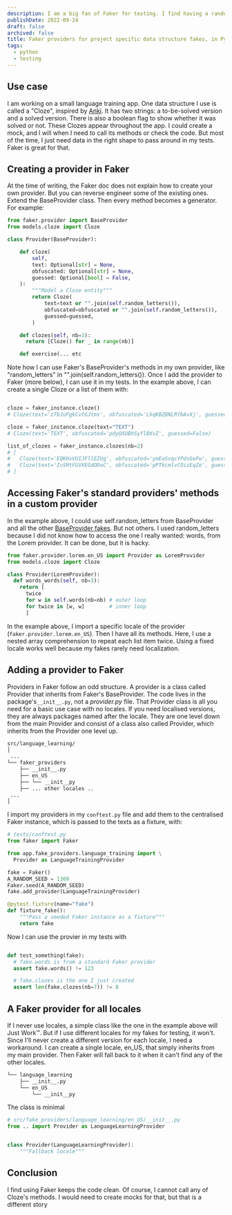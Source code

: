 ```yaml
---
description: I am a big fan of Faker for testing. I find having a random mock data generator keeps tests clean. In fact, I tend to extend Faker with project specific providers. Here's how
publishDate: 2022-09-24
draft: false
archived: false
title: Faker providers for project specific data structure fakes, in Python
tags:
  - python
  - testing
---
```


## Use case

I am working on a small language training app. One data structure I use is called a "Cloze", inspired by [Anki](https://docs.ankiweb.net/editing.html#cloze-deletion). It has two strings: a to-be-solved version and a solved version. There is also a boolean flag to show whether it was solved or not. These Clozes appear throughout the app. I could create a mock, and I will when I need to call its methods or check the code. But most of the time, I just need data in the right shape to pass around in my tests. Faker is great for that.

## Creating a provider in Faker

At the time of writing, the Faker doc does not explain how to create your own provider. But you can reverse engineer some of the existing ones. Extend the BaseProvider class. Then every method becomes a generator. For example:

```python
from faker.provider import BaseProvider
from models.cloze import Cloze

class Provider(BaseProvider):

    def cloze(
        self,
        text: Optional[str] = None,
        obfuscated: Optional[str] = None,
        guessed: Optional[bool] = False,
    ):
        """Model a Cloze entity"""
        return Cloze(
            text=text or "".join(self.random_letters()),
            obfuscated=obfuscated or "".join(self.random_letters()),
            guessed=guessed,
        )

    def clozes(self, nb=3):
      return [Cloze() for _ in range(nb)]

    def exercise(... etc

```

Note how I can use Faker's BaseProvider's methods in my own provider, like "random_letters" in "".join(self.random_letters()). Once I add the provider to Faker (more below), I can use it in my tests. In the example above, I can create a single Cloze or a list of them with:

```python

cloze = faker_instance.cloze()
# Cloze(text='zTbJuPgkCvtGJtms', obfuscated='LkqKBZBNLRYbAvXj', guessed=False)

cloze = faker_instance.cloze(text="TEXT")
# Cloze(text='TEXT', obfuscated='pdyQXUBhSyflBXvZ', guessed=False)

list_of_clozes = faker_instance.clozes(nb=2)
# [
#   Cloze(text='EQKHvVUIJFllEZUg', obfuscated='ymEaSvqcYPdsGeFw', guessed=False)
#   Cloze(text='IvSMtFGVXEGdODoC', obfuscated='pPTkcmlvCOizEqZe', guessed=False)
# ]
```

## Accessing Faker's standard providers' methods in a custom provider

In the example above, I could use self.random_letters from BaseProvider and all the other [BaseProvider fakes](https://faker.readthedocs.io/en/master/providers/baseprovider.html). But not others. I used random_letters because I did not know how to access the one I really wanted: words, from the Lorem provider. It can be done, but it is hacky.

```python
from faker.provider.lorem.en_US import Provider as LoremProvider
from models.cloze import Cloze

class Provider(LoremProvider):
  def words_words(self, nb=3):
    return [
      twice
      for w in self.words(nb=nb) # outer loop
      for twice in [w, w]        # inner loop
      ]

```

In the example above, I import a specific locale of the provider (`faker.provider.lorem.en_US`). Then I have all its methods. Here, I use a nested array comprehension to repeat each list item twice. Using a fixed locale works well because my fakes rarely need localization.

## Adding a provider to Faker

Providers in Faker follow an odd structure. A provider is a class called Provider that inherits from Faker's BaseProvider. The code lives in the package's`__init__.py`, not a _provider.py_ file. That Provider class is all you need for a basic use case with no locales. If you need localised versions, they are always packages named after the locale. They are one level down from the main Provider and consist of a class also called Provider, which inherits from the Provider one level up.

```bash
src/language_learning/
│
 ...
└── faker_providers
    ├── __init__.py
    ├── en_US
    ├── └── __init__py
    ├── ... other locales ..
 ...
│
```

I import my providers in my `conftest.py` file and add them to the centralised Faker instance, which is passed to the texts as a fixture, with:

```python
# tests/conftest.py
from faker import Faker

from app.fake_providers.language_training import \
  Provider as LanguageTrainingProvider

fake = Faker()
A_RANDOM_SEED = 1369
Faker.seed(A_RANDOM_SEED)
fake.add_provider(LanguageTrainingProvider)

@pytest.fixture(name="fake")
def fixture_fake():
    """Pass a seeded Faker instance as a fixture"""
    return fake
```

Now I can use the provier in my tests with

```python

def test_something(fake):
  # fake.words is from a standard Faker provider
  assert fake.words() != 123

  # fake.clozes is the one I just created
  assert len(fake.clozes(nb=7)) != 8
```

## A Faker provider for all locales

If I never use locales, a simple class like the one in the example above will Just Work&trade;. But if I use different locales for my fakes for testing, it won't. Since I'll never create a different version for each locale, I need a workaround. I can create a single locale, en_US, that simply inherits from my main provider. Then Faker will fall back to it when it can't find any of the other locales.

```bash
└── language_learning
    ├── __init__.py
    └── en_US
        └── __init__py
```

The class is minimal

```python
# src/fake_providers/language_learning/en_US/__init__.py
from .. import Provider as LanguageLearningProvider


class Provider(LanguageLearningProvider):
    """Fallback locale"""

```

## Conclusion

I find using Faker keeps the code clean. Of course, I cannot call any of Cloze's methods. I would need to create mocks for that, but that is a different story
